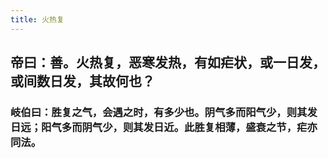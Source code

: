 ```yaml
---
title: 火热复
---
```


## 帝曰：善。火热复，恶寒发热，有如疟状，或一日发，或间数日发，其故何也？
### 岐伯曰：胜复之气，会遇之时，有多少也。阴气多而阳气少，则其发日远；阳气多而阴气少，则其发日近。此胜复相薄，盛衰之节，疟亦同法。
